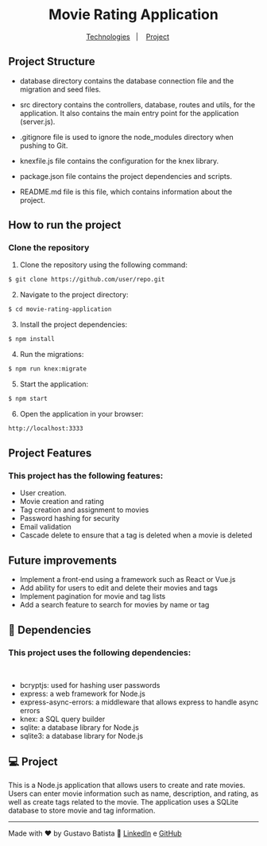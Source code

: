 <h1 align="center"> Movie Rating Application </h1>

<p align="center">
  <a href="#-tecnologias">Technologies</a>&nbsp;&nbsp;&nbsp;|&nbsp;&nbsp;&nbsp;
  <a href="#-projeto">Project</a>&nbsp;&nbsp;&nbsp;&nbsp;&nbsp;&nbsp;</a>
</p>

## Project Structure

- database directory contains the database connection file and the migration and seed files.

- src directory contains the controllers, database, routes and utils, for the application. It also contains the main entry point for the application (server.js).
- .gitignore file is used to ignore the node_modules directory when pushing to Git.
- knexfile.js file contains the configuration for the knex library.
- package.json file contains the project dependencies and scripts.
- README.md file is this file, which contains information about the project.

## How to run the project

### Clone the repository

1. Clone the repository using the following command:

```bash
$ git clone https://github.com/user/repo.git
```

2. Navigate to the project directory:

```bash
$ cd movie-rating-application
```

3. Install the project dependencies:

```bash
$ npm install
```

4. Run the migrations:

```bash
$ npm run knex:migrate
```

5. Start the application:

```bash
$ npm start
```

6. Open the application in your browser:

```bash
http://localhost:3333
```

## Project Features

### This project has the following features:

- User creation.
- Movie creation and rating
- Tag creation and assignment to movies
- Password hashing for security
- Email validation
- Cascade delete to ensure that a tag is deleted when a movie is deleted

## Future improvements

- Implement a front-end using a framework such as React or Vue.js
- Add ability for users to edit and delete their movies and tags
- Implement pagination for movie and tag lists
- Add a search feature to search for movies by name or tag

## 🚀 Dependencies

### This project uses the following dependencies:

<br>

- bcryptjs: used for hashing user passwords
- express: a web framework for Node.js
- express-async-errors: a middleware that allows express to handle async errors
- knex: a SQL query builder
- sqlite: a database library for Node.js
- sqlite3: a database library for Node.js

## 💻 Project

This is a Node.js application that allows users to create and rate movies. Users can enter movie information such as name, description, and rating, as well as create tags related to the movie. The application uses a SQLite database to store movie and tag information.

---

Made with ♥ by Gustavo Batista :wave: [LinkedIn](https://www.linkedin.com/in/gustavo-h-batista/) e [GitHub](https://github.com/gustavohdab)
